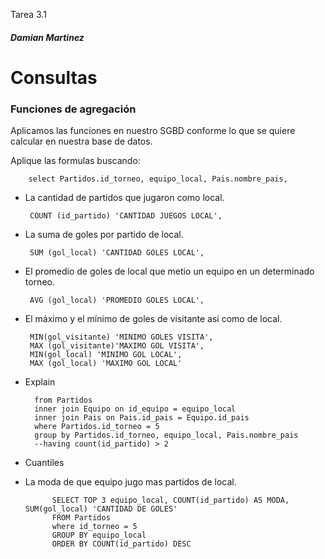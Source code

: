 Tarea 3.1

##### Damian Martinez

# Consultas

### Funciones de agregación

Aplicamos las funciones en nuestro SGBD conforme lo que se quiere calcular en nuestra base de datos.

Aplique las formulas buscando:

 
 
 




        select Partidos.id_torneo, equipo_local, Pais.nombre_pais,                                              

 * La cantidad de partidos que jugaron como local.

        COUNT (id_partido) 'CANTIDAD JUEGOS LOCAL',                                 
 * La suma de goles por partido de local.

        SUM (gol_local) 'CANTIDAD GOLES LOCAL',

 * El promedio de goles de local que metio un equipo en un determinado torneo.
        
        AVG (gol_local) 'PROMEDIO GOLES LOCAL',                                                 
 * El máximo y el mínimo de goles de visitante asi como de local.

        MIN(gol_visitante) 'MINIMO GOLES VISITA',
        MAX (gol_visitante)'MAXIMO GOL VISITA',
        MIN(gol_local) 'MINIMO GOL LOCAL',
        MAX (gol_local) 'MAXIMO GOL LOCAL'

* Explain

        from Partidos
        inner join Equipo on id_equipo = equipo_local
        inner join Pais on Pais.id_pais = Equipo.id_pais
        where Partidos.id_torneo = 5
        group by Partidos.id_torneo, equipo_local, Pais.nombre_pais
        --having count(id_partido) > 2 


* Cuantiles 



* La moda de que equipo jugo mas partidos de local.

            SELECT TOP 3 equipo_local, COUNT(id_partido) AS MODA, SUM(gol_local) 'CANTIDAD DE GOLES'
            FROM Partidos
            where id_torneo = 5 
            GROUP BY equipo_local
            ORDER BY COUNT(id_partido) DESC






